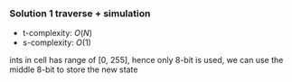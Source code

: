 ### Solution 1 traverse + simulation

- t-complexity: $O(N)$
- s-complexity: $O(1)$

ints in cell has range of [0, 255], hence only 8-bit is used, we can use the middle 8-bit to store the new state

